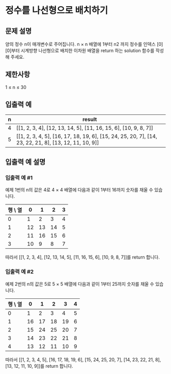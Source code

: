 # 정수를 나선형으로 배치하기


## 문제 설명
양의 정수 n이 매개변수로 주어집니다. n × n 배열에 1부터 n2 까지 정수를 인덱스 [0][0]부터 시계방향 나선형으로 배치한 이차원 배열을 return 하는 solution 함수를 작성해 주세요.

## 제한사항
1 ≤ n ≤ 30

## 입출력 예
|n|result|
|--|--|
|4|[[1, 2, 3, 4], [12, 13, 14, 5], [11, 16, 15, 6], [10, 9, 8, 7]]|
|5|[[1, 2, 3, 4, 5], [16, 17, 18, 19, 6], [15, 24, 25, 20, 7], [14, 23, 22, 21, 8], [13, 12, 11, 10, 9]]|

## 입출력 예 설명

### 입출력 예 #1
예제 1번의 n의 값은 4로 4 × 4 배열에 다음과 같이 1부터 16까지 숫자를 채울 수 있습니다.

|행 \ 열|0|1|2|3|
|---|---|---|---|---|
|0|1|2|3|4|
|1|12|13|14|5|
|2|11|16|15|6|
|3|10|9|8|7|

따라서 [[1, 2, 3, 4], [12, 13, 14, 5], [11, 16, 15, 6], [10, 9, 8, 7]]를 return 합니다.

### 입출력 예 #2
예제 2번의 n의 값은 5로 5 × 5 배열에 다음과 같이 1부터 25까지 숫자를 채울 수 있습니다.

|행 \ 열|0|1|2|3|4|
|---|---|---|---|---|---|
|0|1|2|3|4|5|
|1|16|17|18|19|6|
|2|15|24|25|20|7|
|3|14|23|22|21|8|
|4|13|12|11|10|9|

따라서 [[1, 2, 3, 4, 5], [16, 17, 18, 19, 6], [15, 24, 25, 20, 7], [14, 23, 22, 21, 8], [13, 12, 11, 10, 9]]를 return 합니다.
